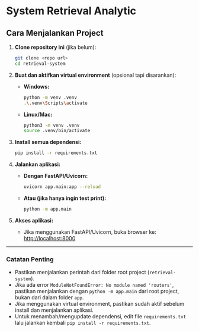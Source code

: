 # System Retrieval Analytic

## Cara Menjalankan Project

1. **Clone repository ini** (jika belum):
   ```bash
   git clone <repo url>
   cd retrieval-system
   ```

2. **Buat dan aktifkan virtual environment** (opsional tapi disarankan):
   - **Windows:**
     ```bash
     python -m venv .venv
     .\.venv\Scripts\activate
     ```
   - **Linux/Mac:**
     ```bash
     python3 -m venv .venv
     source .venv/bin/activate
     ```

3. **Install semua dependensi:**
   ```bash
   pip install -r requirements.txt
   ```

4. **Jalankan aplikasi:**
   - **Dengan FastAPI/Uvicorn:**
     ```bash
     uvicorn app.main:app --reload
     ```
   - **Atau (jika hanya ingin test print):**
     ```bash
     python -m app.main
     ```

5. **Akses aplikasi:**
   - Jika menggunakan FastAPI/Uvicorn, buka browser ke: [http://localhost:8000](http://localhost:8000)

---

### Catatan Penting
- Pastikan menjalankan perintah dari folder root project (`retrieval-system`).
- Jika ada error `ModuleNotFoundError: No module named 'routers'`, pastikan menjalankan dengan `python -m app.main` dari root project, bukan dari dalam folder `app`.
- Jika menggunakan virtual environment, pastikan sudah aktif sebelum install dan menjalankan aplikasi.
- Untuk menambah/mengupdate dependensi, edit file `requirements.txt` lalu jalankan kembali `pip install -r requirements.txt`.
